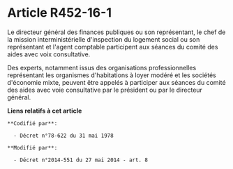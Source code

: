 # Article R452-16-1

Le     directeur général des finances publiques ou son représentant, le chef de la mission interministérielle d'inspection du
logement social ou son représentant et l'agent comptable participent aux séances du comité des aides avec voix consultative. 

Des experts, notamment issus des organisations professionnelles représentant les organismes d'habitations à loyer modéré et
les sociétés d'économie mixte, peuvent être appelés à participer aux séances du comité des aides avec voie consultative par
le président ou par le directeur général.

**Liens relatifs à cet article**

	**Codifié par**:

	  - Décret n°78-622 du 31 mai 1978

	**Modifié par**:

	  - Décret n°2014-551 du 27 mai 2014 - art. 8
